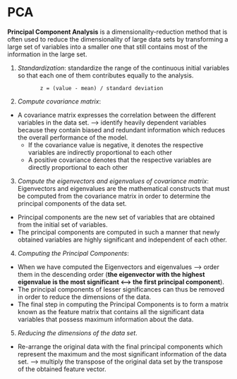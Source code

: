 # **PCA**

**Principal Component Analysis** is a dimensionality-reduction method that is often used to reduce the dimensionality of large data sets by transforming a large set of variables into a smaller one that still contains most of the information in the large set.

1. *Standardization*: standardize the range of the continuous initial variables so that each one of them contributes equally to the analysis.

              z = (value - mean) / standard deviation
              
2. *Compute covariance matrix*: 
  - A covariance matrix expresses the correlation between the different variables in the data set.
  --> identify heavily dependent variables because they contain biased and redundant information which reduces the overall performance of the model.
    * If the covariance value is negative, it denotes the respective variables are indirectly proportional to each other
    * A positive covariance denotes that the respective variables are directly proportional to each other


3. *Compute the eigenvectors and eigenvalues of covariance matrix*: Eigenvectors and eigenvalues are the mathematical constructs that must be computed from the covariance matrix in order to determine the principal components of the data set.
  - Principal components are the new set of variables that are obtained from the initial set of variables. 
  - The principal components are computed in such a manner that newly obtained variables are highly significant and independent of each other. 

4. *Computing the Principal Components*:
  - When we have computed the Eigenvectors and eigenvalues 
  --> order them in the descending order (**the eigenvector with the highest eigenvalue is the most significant <--> the first principal component**).
  - The principal components of lesser significances can thus be removed in order to reduce the dimensions of the data.
  - The final step in computing the Principal Components is to form a matrix known as the feature matrix that contains all the significant data variables that possess maximum information about the data.
  
5. *Reducing the dimensions of the data set*.
  - Re-arrange the original data with the final principal components which represent the maximum and the most significant information of the data set.
 -->  multiply the transpose of the original data set by the transpose of the obtained feature vector.

